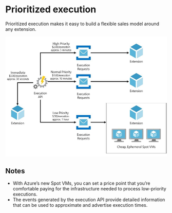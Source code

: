 # Prioritized execution

Prioritized execution makes it easy to build a flexible sales model around any extension.

![Prioritized execution](/doc/images/arch-execution-priority_LI.jpg)

## Notes

- With Azure’s new Spot VMs, you can set a price point that you’re comfortable paying for the infrastructure needed to process low-priority executions.
- The events generated by the execution API provide detailed information that can be used to approximate and advertise execution times.
